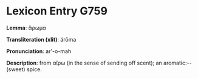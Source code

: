 # Lexicon Entry G759

**Lemma**: ἄρωμα

**Transliteration (xlit)**: árōma

**Pronunciation**: ar'-o-mah

**Description**:
from αἴρω (in the sense of sending off scent); an aromatic:--(sweet) spice.
